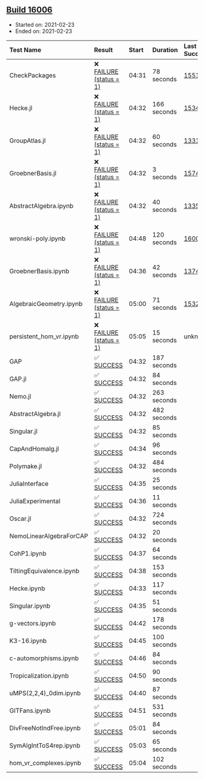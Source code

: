 ## [Build 16006](https://oscarci.mathematik.uni-kl.de/job/oscar/16006/)

* Started on: 2021-02-23
* Ended on: 2021-02-23

| Test Name    | Result | Start | Duration | Last Success | First Failure |
|:-------------|:-------|:------|:---------|:-------------|:--------------|
| CheckPackages | ❌ [FAILURE (status = 1)](https://oscarci.mathematik.uni-kl.de/job/oscar/16006/artifact/logs/build-16006/CheckPackages.log) | 04:31 | 78 seconds | [15514](https://oscarci.mathematik.uni-kl.de/job/oscar/15514/) | [15515](https://oscarci.mathematik.uni-kl.de/job/oscar/15515/) |
| Hecke.jl | ❌ [FAILURE (status = 1)](https://oscarci.mathematik.uni-kl.de/job/oscar/16006/artifact/logs/build-16006/Hecke.jl.log) | 04:32 | 166 seconds | [15344](https://oscarci.mathematik.uni-kl.de/job/oscar/15344/) | [15348](https://oscarci.mathematik.uni-kl.de/job/oscar/15348/) |
| GroupAtlas.jl | ❌ [FAILURE (status = 1)](https://oscarci.mathematik.uni-kl.de/job/oscar/16006/artifact/logs/build-16006/GroupAtlas.jl.log) | 04:32 | 60 seconds | [13311](https://oscarci.mathematik.uni-kl.de/job/oscar/13311/) | [13312](https://oscarci.mathematik.uni-kl.de/job/oscar/13312/) |
| GroebnerBasis.jl | ❌ [FAILURE (status = 1)](https://oscarci.mathematik.uni-kl.de/job/oscar/16006/artifact/logs/build-16006/GroebnerBasis.jl.log) | 04:32 | 3 seconds | [15745](https://oscarci.mathematik.uni-kl.de/job/oscar/15745/) | [15746](https://oscarci.mathematik.uni-kl.de/job/oscar/15746/) |
| AbstractAlgebra.ipynb | ❌ [FAILURE (status = 1)](https://oscarci.mathematik.uni-kl.de/job/oscar/16006/artifact/logs/build-16006/AbstractAlgebra.ipynb.log) | 04:32 | 40 seconds | [13355](https://oscarci.mathematik.uni-kl.de/job/oscar/13355/) | [13356](https://oscarci.mathematik.uni-kl.de/job/oscar/13356/) |
| wronski-poly.ipynb | ❌ [FAILURE (status = 1)](https://oscarci.mathematik.uni-kl.de/job/oscar/16006/artifact/logs/build-16006/wronski-poly.ipynb.log) | 04:48 | 120 seconds | [16004](https://oscarci.mathematik.uni-kl.de/job/oscar/16004/) | [16005](https://oscarci.mathematik.uni-kl.de/job/oscar/16005/) |
| GroebnerBasis.ipynb | ❌ [FAILURE (status = 1)](https://oscarci.mathematik.uni-kl.de/job/oscar/16006/artifact/logs/build-16006/GroebnerBasis.ipynb.log) | 04:36 | 42 seconds | [13748](https://oscarci.mathematik.uni-kl.de/job/oscar/13748/) | [13749](https://oscarci.mathematik.uni-kl.de/job/oscar/13749/) |
| AlgebraicGeometry.ipynb | ❌ [FAILURE (status = 1)](https://oscarci.mathematik.uni-kl.de/job/oscar/16006/artifact/logs/build-16006/AlgebraicGeometry.ipynb.log) | 05:00 | 71 seconds | [15322](https://oscarci.mathematik.uni-kl.de/job/oscar/15322/) | [15323](https://oscarci.mathematik.uni-kl.de/job/oscar/15323/) |
| persistent_hom_vr.ipynb | ❌ [FAILURE (status = 1)](https://oscarci.mathematik.uni-kl.de/job/oscar/16006/artifact/logs/build-16006/persistent_hom_vr.ipynb.log) | 05:05 | 15 seconds | unknown | unknown |
| GAP | ✅ [SUCCESS](https://oscarci.mathematik.uni-kl.de/job/oscar/16006/artifact/logs/build-16006/GAP.log) | 04:32 | 187 seconds |  |  |
| GAP.jl | ✅ [SUCCESS](https://oscarci.mathematik.uni-kl.de/job/oscar/16006/artifact/logs/build-16006/GAP.jl.log) | 04:32 | 84 seconds |  |  |
| Nemo.jl | ✅ [SUCCESS](https://oscarci.mathematik.uni-kl.de/job/oscar/16006/artifact/logs/build-16006/Nemo.jl.log) | 04:32 | 263 seconds |  |  |
| AbstractAlgebra.jl | ✅ [SUCCESS](https://oscarci.mathematik.uni-kl.de/job/oscar/16006/artifact/logs/build-16006/AbstractAlgebra.jl.log) | 04:32 | 482 seconds |  |  |
| Singular.jl | ✅ [SUCCESS](https://oscarci.mathematik.uni-kl.de/job/oscar/16006/artifact/logs/build-16006/Singular.jl.log) | 04:32 | 85 seconds |  |  |
| CapAndHomalg.jl | ✅ [SUCCESS](https://oscarci.mathematik.uni-kl.de/job/oscar/16006/artifact/logs/build-16006/CapAndHomalg.jl.log) | 04:34 | 96 seconds |  |  |
| Polymake.jl | ✅ [SUCCESS](https://oscarci.mathematik.uni-kl.de/job/oscar/16006/artifact/logs/build-16006/Polymake.jl.log) | 04:32 | 484 seconds |  |  |
| JuliaInterface | ✅ [SUCCESS](https://oscarci.mathematik.uni-kl.de/job/oscar/16006/artifact/logs/build-16006/JuliaInterface.log) | 04:35 | 25 seconds |  |  |
| JuliaExperimental | ✅ [SUCCESS](https://oscarci.mathematik.uni-kl.de/job/oscar/16006/artifact/logs/build-16006/JuliaExperimental.log) | 04:36 | 11 seconds |  |  |
| Oscar.jl | ✅ [SUCCESS](https://oscarci.mathematik.uni-kl.de/job/oscar/16006/artifact/logs/build-16006/Oscar.jl.log) | 04:32 | 724 seconds |  |  |
| NemoLinearAlgebraForCAP | ✅ [SUCCESS](https://oscarci.mathematik.uni-kl.de/job/oscar/16006/artifact/logs/build-16006/NemoLinearAlgebraForCAP.log) | 04:32 | 20 seconds |  |  |
| CohP1.ipynb | ✅ [SUCCESS](https://oscarci.mathematik.uni-kl.de/job/oscar/16006/artifact/logs/build-16006/CohP1.ipynb.log) | 04:37 | 64 seconds |  |  |
| TiltingEquivalence.ipynb | ✅ [SUCCESS](https://oscarci.mathematik.uni-kl.de/job/oscar/16006/artifact/logs/build-16006/TiltingEquivalence.ipynb.log) | 04:38 | 153 seconds |  |  |
| Hecke.ipynb | ✅ [SUCCESS](https://oscarci.mathematik.uni-kl.de/job/oscar/16006/artifact/logs/build-16006/Hecke.ipynb.log) | 04:33 | 117 seconds |  |  |
| Singular.ipynb | ✅ [SUCCESS](https://oscarci.mathematik.uni-kl.de/job/oscar/16006/artifact/logs/build-16006/Singular.ipynb.log) | 04:35 | 51 seconds |  |  |
| g-vectors.ipynb | ✅ [SUCCESS](https://oscarci.mathematik.uni-kl.de/job/oscar/16006/artifact/logs/build-16006/g-vectors.ipynb.log) | 04:42 | 178 seconds |  |  |
| K3-16.ipynb | ✅ [SUCCESS](https://oscarci.mathematik.uni-kl.de/job/oscar/16006/artifact/logs/build-16006/K3-16.ipynb.log) | 04:45 | 100 seconds |  |  |
| c-automorphisms.ipynb | ✅ [SUCCESS](https://oscarci.mathematik.uni-kl.de/job/oscar/16006/artifact/logs/build-16006/c-automorphisms.ipynb.log) | 04:46 | 84 seconds |  |  |
| Tropicalization.ipynb | ✅ [SUCCESS](https://oscarci.mathematik.uni-kl.de/job/oscar/16006/artifact/logs/build-16006/Tropicalization.ipynb.log) | 04:50 | 90 seconds |  |  |
| uMPS(2,2,4)_0dim.ipynb | ✅ [SUCCESS](https://oscarci.mathematik.uni-kl.de/job/oscar/16006/artifact/logs/build-16006/uMPS-2-2-4-_0dim.ipynb.log) | 04:40 | 87 seconds |  |  |
| GITFans.ipynb | ✅ [SUCCESS](https://oscarci.mathematik.uni-kl.de/job/oscar/16006/artifact/logs/build-16006/GITFans.ipynb.log) | 04:51 | 531 seconds |  |  |
| DivFreeNotIndFree.ipynb | ✅ [SUCCESS](https://oscarci.mathematik.uni-kl.de/job/oscar/16006/artifact/logs/build-16006/DivFreeNotIndFree.ipynb.log) | 05:01 | 84 seconds |  |  |
| SymAlgIntToS4rep.ipynb | ✅ [SUCCESS](https://oscarci.mathematik.uni-kl.de/job/oscar/16006/artifact/logs/build-16006/SymAlgIntToS4rep.ipynb.log) | 05:03 | 65 seconds |  |  |
| hom_vr_complexes.ipynb | ✅ [SUCCESS](https://oscarci.mathematik.uni-kl.de/job/oscar/16006/artifact/logs/build-16006/hom_vr_complexes.ipynb.log) | 05:04 | 102 seconds |  |  |
